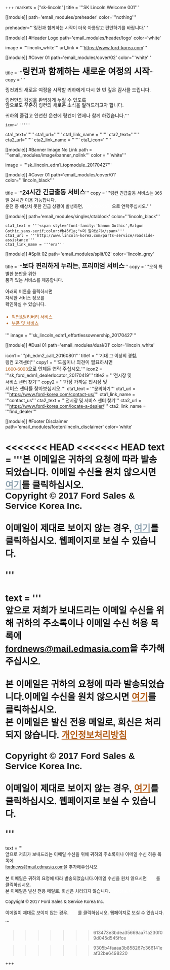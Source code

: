 
+++
markets = ["sk-lincoln"]
title = '''SK Lincoln Welcome 001'''

[[module]]
path='email_modules/preheader'
color='''nothing'''

   preheader='''링컨과 함께하는 시작이 더욱 아름답고 편안하기를 바랍니다.'''

[[module]] #Header Logo
path='email_modules/header/logo'
color='white'

  image = '''lincoln_white'''
  url_link = '''https://www.ford-korea.com'''

[[module]] #Cover 01
path='email_modules/cover/02'
color='''white'''

title = '''<span style="font-Size:27px;font-family:'Nanum Gothic',Malgun Gothic,sans-serif"><b>링컨과 함께하는 새로운 여정의 시작</b></span>'''
  copy = '''<span style="font-size:15px;line-height: 16px;font-family:'Nanum Gothic',Malgun Gothic,sans-serif"><br /><br />링컨과의 새로운 여정을 시작할 귀하에게 다시 한 번 깊은 감사를 드립니다.<br /><br />링컨만의 감성을 완벽하게 누릴 수 있도록<br />앞으로도 꾸준히 링컨의 새로운 소식을 알려드리고자 합니다.<br /><br />귀하의 즐겁고 안전한 운전에 링컨이 언제나 함께 하겠습니다.</span>'''

	icon=''''''
  cta1_text=''''''
  cta1_url=''''''
  cta1_link_name = ''''''
  cta2_text=''''''
  cta2_url=''''''
  cta2_link_name = ''''''
  cta1_icon=''''''

[[module]] #Banner Image No Link
path = '''email_modules/image/banner_nolink'''
color = '''white'''

  image = '''sk_lincoln_edm1_topmodule_20170427'''

[[module]] #Cover 01
path='email_modules/cover/01'
color='''lincoln_black'''

title = '''<span style="font-size:20px;font-family:'Nanum Gothic',Malgun Gothic,sans-serif"><b>24시간 긴급출동 서비스</b></span>'''
  copy = '''<span style="font-family:'Nanum-Gothic',Malgun Gothic,sans-serif;">링컨 긴급출동 서비스는 365일 24시간 이용 가능합니다.<br />운전 중 예상치 못한 긴급 상황이 발생하면, <a href="tel:080-300-3673" name="tel" style="text-decoration:none; color:#FFFFFF;">080-300-3673</a>으로 연락주십시오.</span>'''

[[module]]
path='email_modules/singles/ctablock'
color='''lincoln_black'''

	cta1_text = '''<span style="font-family:'Nanum Gothic',Malgun Gothic,sans-serif;color:#b45f1a;">더 알아보기</span>'''
	cta1_url = '''http://www.lincoln-korea.com/parts-service/roadside-assistance'''
	cta1_link_name = '''era'''

[[module]] #Split 02
path='email_modules/split/02'
color='lincoln_grey'

title = '''<span style="font-family:'Nanum Gothic',Malgun Gothic,sans-serif;font-size:20px;"><b>보다 편리하게 누리는, 프리미엄 서비스</b></span>'''
  copy = '''<span style="font-family:'Nanum Gothic',Malgun Gothic,sans-serif">오직 특별한 분만을 위한<br />품격 있는 서비스를 제공합니다.<br /><br />
아래의 버튼을 클릭하시면<br />자세한 서비스 정보를<br />확인하실 수 있습니다.
	<ul style="margin: 20px; padding: 0;text-decoration:underline; color:#b45f1a">
		<li><a href="http://www.lincoln-korea.com/parts-service/pick-delivery" name="pick_delivery" style="text-decoration:underline; color:#b45f1a;font-family:'Nanum Gothic',Malgun Gothic,sans-serif;">픽업&딜리버리 서비스</a></li>
		<li><a href="http://www.lincoln-korea.com/parts-service/" name="parts_service" style="text-decoration:underline; color:#b45f1a;font-family:'Nanum Gothic',Malgun Gothic,sans-serif;">부품 및 서비스</a></li>
	</ul></span>'''
  image = '''sk_lincoln_edm1_effortlessownership_20170427'''

[[module]] #Dual 01
path='email_modules/dual/01'
color='lincoln_white'

  icon1 = '''ph_edm2_call_20160801'''
  title1 = '''<span style="font-family:'Nanum Gothic',Malgun Gothic,sans-serif;">기대 그 이상의 경험,<br />링컨 고객센터</span>'''
  copy1 = '''<span style="font-size:15px;font-family:'Nanum Gothic',Malgun Gothic,sans-serif">도움이나 의견이 필요하시면<br /><a href="tel:02-1600-6003" name="tel" style="text-decoration:none; color:#b45f1a;">1600-6003</a>으로 언제든 연락 주십시오.</span>'''
  icon2 = '''sk_ford_edm1_dealerlocator_20170419'''
  title2 = '''<span style="font-family:'Nanum Gothic',Malgun Gothic,sans-serif">전시장 및<br />서비스 센터 찾기</span>'''
  copy2 = '''<span style="font-size:15px;font-family:'Nanum Gothic',Malgun Gothic,sans-serif">가장 가까운 전시장 및<br />서비스 센터를 찾아보십시오.</span>'''
  cta1_text = '''<span style="font-family:'Nanum Gothic',Malgun Gothic,sans-serif">문의하기</span>'''
  cta1_url = '''https://www.ford-korea.com/contact-us/'''
  cta1_link_name = '''contact_us'''
  cta2_text = '''<span style="font-family:'Nanum Gothic',Malgun Gothic,sans-serif">전시장 및 서비스 센터 찾기</span>'''
  cta2_url = '''https://www.ford-korea.com/locate-a-dealer/'''
  cta2_link_name = '''find_dealer'''



[[module]] #Footer Disclaimer
path='email_modules/footer/lincoln_disclaimer'
color='white'

<<<<<<< HEAD
<<<<<<< HEAD
 text = '''<span style="font-family:'Nanum Gothic',Malgun Gothic,sans-serif">본 이메일은 귀하의 요청에 따라 발송되었습니다. 이메일 수신을 원치 않으시면 <a href="<%unsubscribe_link_text%>" style="color:#91a4b1; text-decoration:underline">여기</a>를 클릭하십시오. <br />Copyright © 2017 Ford Sales & Service Korea Inc.<br /><br />이메일이 제대로 보이지 않는 경우, <span class="mobile-display-block"></span><a href="<%syslink_message_read url='/public/read_message.jsp'%>" style="color:#91a4b1; text-decoration:underline">여기</a>를 클릭하십시오. 웹페이지로 보실 수 있습니다.<br /><br /></span>'''
=======
text = '''<span style="font-family:'Nanum Gothic',Malgun Gothic,sans-serif"><br/>앞으로 저희가 보내드리는 이메일 수신을 위해 귀하의 주소록이나 이메일 수신 허용 목록에 <br/><span style="font-family:'Nanum Gothic',Malgun Gothic,sans-serif; text-decoration:underline;">fordnews@mail.edmasia.com</span>을 추가해주십시오.<br/><br/>본 이메일은 귀하의 요청에 따라 발송되었습니다.이메일 수신을 원치 않으시면 <a href="<%unsubscribe_link_text%>" style="color:#b45f1a; text-decoration:underline">여기</a>를 클릭하십시오. <br />본 이메일은 발신 전용 메일로, 회신은 처리되지 않습니다. <a href="https://www.lincoln-korea.com/privacy/" name="privacy" style="text-decoration:underline; color:#b45f1a;">개인정보처리방침</a> <br/><br/>Copyright © 2017 Ford Sales & Service Korea Inc.<br /><br />이메일이 제대로 보이지 않는 경우, <span class="mobile-display-block"></span><a href="<%syslink_message_read url='/public/read_message.jsp'%>" style="color:#b45f1a; text-decoration:underline">여기</a>를 클릭하십시오. 웹페이지로 보실 수 있습니다.<p> </p><p> </p><p> </p></span>'''
=======
text = '''<span style="font-family:'Nanum Gothic',Malgun Gothic,sans-serif"><br/>앞으로 저희가 보내드리는 이메일 수신을 위해 귀하의 주소록이나 이메일 수신 허용 목록에 <br/><span style="font-family:'Nanum Gothic',Malgun Gothic,sans-serif; text-decoration:underline;">fordnews@mail.edmasia.com</span>을 추가해주십시오.<br/><br/>본 이메일은 귀하의 요청에 따라 발송되었습니다.이메일 수신을 원치 않으시면 <a href="<%unsubscribe_link_text%>" style="color:#FFFFFF; text-decoration:underline">여기</a>를 클릭하십시오. <br />본 이메일은 발신 전용 메일로, 회신은 처리되지 않습니다. <a href="https://www.lincoln-korea.com/privacy/" name="privacy" style="text-decoration:underline; color:#FFFFFF;">개인정보처리방침</a> <br/><br/>Copyright © 2017 Ford Sales & Service Korea Inc.<br /><br />이메일이 제대로 보이지 않는 경우, <span class="mobile-display-block"></span><a href="<%syslink_message_read url='/public/read_message.jsp'%>" style="color:#FFFFFF; text-decoration:underline">여기</a>를 클릭하십시오. 웹페이지로 보실 수 있습니다.<p> </p><p> </p><p> </p></span>'''
>>>>>>> 613473e3bdea35669aa71a230f09d045d545ffce


>>>>>>> 9305b4faaaa3b858267c366141eaf32be6498220

+++
